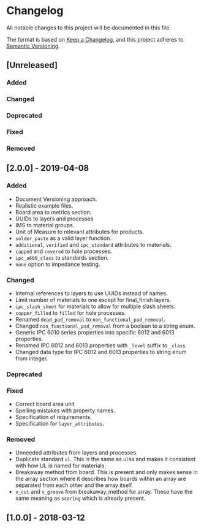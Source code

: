 # Changelog

All notable changes to this project will be documented in this file.

The format is based on [Keep a Changelog](https://keepachangelog.com/en/1.0.0/),
and this project adheres to [Semantic Versioning](https://semver.org/spec/v2.0.0.html).

## [Unreleased]

### Added

### Changed

### Deprecated

### Fixed

### Removed

## [2.0.0] - 2019-04-08

### Added

- Document Versioning approach.
- Realistic example files.
- Board area to metrics section.
- UUIDs to layers and processes
- IMS to material groups.
- Unit of Measure to relevant attributes for products.
- `solder_paste` as a valid layer function.
- `additional`, `verified` and `ipc_standard` attributes to materials.
- `capped` and `covered` to hole processes.
- `ipc_a600_class` to standards section.
- `none` option to impedance testing.

### Changed

- Internal references to layers to use UUIDs instead of names.
- Limit number of materials to one except for final_finish layers.
- `ipc_slash_sheet` for materials to allow for multiple slash sheets.
- `copper_filled` to `filled` for hole processes.
- Renamed `dead_pad_removal` to `non_functional_pad_removal`.
- Changed `non_functional_pad_removal` from a boolean to a string enum.
- Generic IPC 6010 series properties into specific 6012 and 6013 properties.
- Renamed IPC 6012 and 6013 properties with `_level` suffix to `_class`.
- Changed data type for IPC 6012 and 6013 properties to string enum from integer.

### Deprecated

### Fixed

- Correct board area unit
- Spelling mistakes with property names.
- Specification of requirements.
- Specification for `layer_attributes`.

### Removed

- Unneeded attributes from layers and processes.
- Duplicate standard `ul`. This is the same as `ul94` and makes it consistent with how UL is named for materials.
- Breakaway method from board. This is present and only makes sense in the array section where it describes how boards within an array are separated from each other and the array itself.
- `v_cut` and `v_groove` from breakaway_method for array. These have the same meaning as `scoring` which is already present.

## [1.0.0] - 2018-03-12
